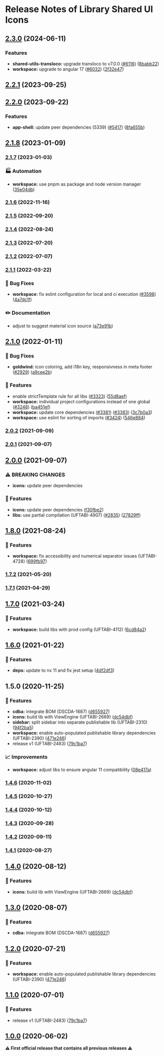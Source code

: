# Release Notes of Library Shared UI Icons
## [2.3.0](https://github.com/Schaeffler-Group/frontend-schaeffler/compare/icons-v2.2.1...icons-v2.3.0) (2024-06-11)


### Features

* **shared-utils-transloco:** upgrade transloco to v7.0.0 ([#6116](https://github.com/Schaeffler-Group/frontend-schaeffler/issues/6116)) ([8babb22](https://github.com/Schaeffler-Group/frontend-schaeffler/commit/8babb222d49c8ef69fd677d632ac6b87852f3caa))
* **workspace:** upgrade to angular 17 ([#6032](https://github.com/Schaeffler-Group/frontend-schaeffler/issues/6032)) ([2f32e47](https://github.com/Schaeffler-Group/frontend-schaeffler/commit/2f32e478cb1b1c95ac48976332011c60ce28f4e4))

## [2.2.1](https://github.com/Schaeffler-Group/frontend-schaeffler/compare/icons-v2.2.0...icons-v2.2.1) (2023-09-25)

## [2.2.0](https://github.com/Schaeffler-Group/frontend-schaeffler/compare/icons-v2.1.8...icons-v2.2.0) (2023-09-22)


### Features

* **app-shell:** update peer dependencies (5339) ([#5417](https://github.com/Schaeffler-Group/frontend-schaeffler/issues/5417)) ([8fa655b](https://github.com/Schaeffler-Group/frontend-schaeffler/commit/8fa655b608a94cb6e20d54e73187f3efb7ec750e))

## [2.1.8](https://github.com/Schaeffler-Group/frontend-schaeffler/compare/icons-v2.1.7...icons-v2.1.8) (2023-01-09)

### [2.1.7](https://github.com/Schaeffler-Group/frontend-schaeffler/compare/icons-v2.1.6...icons-v2.1.7) (2023-01-03)


### 🏭 Automation

* **workspace:** use pnpm as package and node version manager ([35e04db](https://github.com/Schaeffler-Group/frontend-schaeffler/commit/35e04dba206a3d579156300c68b2ede9206556ff))

### [2.1.6](https://github.com/Schaeffler-Group/frontend-schaeffler/compare/icons-v2.1.5...icons-v2.1.6) (2022-11-16)

### [2.1.5](https://github.com/Schaeffler-Group/frontend-schaeffler/compare/icons-v2.1.4...icons-v2.1.5) (2022-09-20)

### [2.1.4](https://github.com/Schaeffler-Group/frontend-schaeffler/compare/icons-v2.1.3...icons-v2.1.4) (2022-08-24)

### [2.1.3](https://github.com/Schaeffler-Group/frontend-schaeffler/compare/icons-v2.1.2...icons-v2.1.3) (2022-07-20)

### [2.1.2](https://github.com/Schaeffler-Group/frontend-schaeffler/compare/icons-v2.1.1...icons-v2.1.2) (2022-07-07)

### [2.1.1](https://github.com/Schaeffler-Group/frontend-schaeffler/compare/icons-v2.1.0...icons-v2.1.1) (2022-03-22)


### 🐛 Bug Fixes

* **workspace:** fix eslint configuration for local and ci execution ([#3598](https://github.com/Schaeffler-Group/frontend-schaeffler/issues/3598)) ([4a7dc1f](https://github.com/Schaeffler-Group/frontend-schaeffler/commit/4a7dc1fe79d94b6d8ddfa7cf2644e3bbc11a3e80))


### ✏️ Documentation

* adjust to suggest material icon source ([a73e91b](https://github.com/Schaeffler-Group/frontend-schaeffler/commit/a73e91b89002ba7f7768461b1fae6713cc88a30a))

## [2.1.0](https://github.com/Schaeffler-Group/frontend-schaeffler/compare/icons-v2.0.2...icons-v2.1.0) (2022-01-11)


### 🐛 Bug Fixes

* **goldwind:** icon coloring, add i18n key, responsivness in meta footer ([#2929](https://github.com/Schaeffler-Group/frontend-schaeffler/issues/2929)) ([a9cee2b](https://github.com/Schaeffler-Group/frontend-schaeffler/commit/a9cee2b990a3f0f8b33d54104f2fd3426ec63987))


### 🎸 Features

* enable strictTemplate rule for all libs ([#3323](https://github.com/Schaeffler-Group/frontend-schaeffler/issues/3323)) ([55d8aef](https://github.com/Schaeffler-Group/frontend-schaeffler/commit/55d8aefd36823a5774979b7393cbe4dff41ba7de))
* **workspace:** individual project configurations instead of one global ([#3248](https://github.com/Schaeffler-Group/frontend-schaeffler/issues/3248)) ([ba451ef](https://github.com/Schaeffler-Group/frontend-schaeffler/commit/ba451ef87c9c9cff99440b9739c9ebf4069a16dc))
* **workspace:** update core dependencies ([#3381](https://github.com/Schaeffler-Group/frontend-schaeffler/issues/3381)) ([#3383](https://github.com/Schaeffler-Group/frontend-schaeffler/issues/3383)) ([3c7b0a3](https://github.com/Schaeffler-Group/frontend-schaeffler/commit/3c7b0a37be3104fc216c3ee6506d5f8ce2cadb21))
* **workspace:** use eslint for sorting of imports ([#3424](https://github.com/Schaeffler-Group/frontend-schaeffler/issues/3424)) ([546e884](https://github.com/Schaeffler-Group/frontend-schaeffler/commit/546e8845a9250580ccdc982e3f5c1d818f8678bd))

### [2.0.2](https://github.com/Schaeffler-Group/frontend-schaeffler/compare/icons-v2.0.2...icons-v2.0.0) (2021-09-09)

### [2.0.1](https://github.com/Schaeffler-Group/frontend-schaeffler/compare/icons-v2.0.1...icons-v2.0.0) (2021-09-07)

## [2.0.0](https://github.com/Schaeffler-Group/frontend-schaeffler/compare/icons-v2.0.0...icons-v1.8.0) (2021-09-07)


### ⚠ BREAKING CHANGES

* **icons:** update peer dependencies

### 🎸 Features

* **icons:** update peer dependencies ([f30fbe2](https://github.com/Schaeffler-Group/frontend-schaeffler/commit/f30fbe2635d0f01473530989ed372530b7113127))
* **libs:** use partial compilation (UFTABI-4907) ([#2835](https://github.com/Schaeffler-Group/frontend-schaeffler/issues/2835)) ([27829ff](https://github.com/Schaeffler-Group/frontend-schaeffler/commit/27829ff96da6ccc3a4ee0b98bc6f766a8c4a5057))

## [1.8.0](https://github.com/Schaeffler-Group/frontend-schaeffler/compare/icons-v1.8.0...icons-v1.7.2) (2021-08-24)


### 🎸 Features

* **workspace:** fix accessibility and numerical separator issues (UFTABI-4728) ([699fb97](https://github.com/Schaeffler-Group/frontend-schaeffler/commit/699fb97a63a9069d847dfa489386da561028e5ea))

### [1.7.2](///compare/icons-v1.7.2...icons-v1.7.1) (2021-05-20)

### [1.7.1](///compare/icons-v1.7.1...icons-v1.7.0) (2021-04-29)

## [1.7.0](///compare/icons-v1.7.0...icons-v1.6.0) (2021-03-24)


### 🎸 Features

* **workspace:** build libs with prod config (UFTABI-4112) ([6cd84a2](///commit/6cd84a2b3f3b5fe695d93c28e6cf5eb69bf6c205))

## [1.6.0](///compare/icons-v1.6.0...icons-v1.5.0) (2021-01-22)


### 🎸 Features

* **deps:** update to nx 11 and fix jest setup ([4df2df3](///commit/4df2df38f8a3fa29abae9b9f736e7d237344541b))

## 1.5.0 (2020-11-25)


### 🎸 Features

* **cdba:** integrate BOM (DSCDA-1687) ([d655927](///commit/d655927406895b0c7315b37ed313dc6df605c655))
* **icons:** build lib with ViewEngine (UFTABI-2669) ([dc54dbf](///commit/dc54dbfd3230957e128d702f38c27e4e595142c1))
* **sidebar:** split sidebar into separate publishable lib (UFTABI-2310) ([94f2ba5](///commit/94f2ba5421d4d12af18cb0efe25fe52fbd6893c0))
* **workspace:** enable auto-populated publishable library dependencies (UFTABI-2390) ([471e246](///commit/471e246144837957500060590020b380a0940c39))
* release v1 (UFTABI-2483) ([79c1ba7](///commit/79c1ba7c6c1af8ccd909083d91fffbe0ae017ebb))


### 📈 Improvements

* **workspace:** adjust libs to ensure angular 11 compatibility ([08e417a](///commit/08e417a2e3a8c2404681863ff6466216e9ba80c6))

### [1.4.6](///compare/v1.9.0...v1.4.6) (2020-11-02)

### [1.4.5](https://gitlab.schaeffler.com/frontend-schaeffler/schaeffler-frontend/compare/v1.9.0...v1.4.5) (2020-10-27)

### [1.4.4](///compare/v1.7.0...v1.4.4) (2020-10-12)

### [1.4.3](///compare/v1.6.0...v1.4.3) (2020-09-28)

### [1.4.2](///compare/v1.5.0...v1.4.2) (2020-09-11)

### [1.4.1](///compare/v1.4.0...v1.4.1) (2020-08-27)

## [1.4.0](///compare/v1.3.0...v1.4.0) (2020-08-12)


### 🎸 Features

* **icons:** build lib with ViewEngine (UFTABI-2669) ([dc54dbf](///commit/dc54dbfd3230957e128d702f38c27e4e595142c1))

## [1.3.0](///compare/v1.2.0...v1.3.0) (2020-08-07)


### 🎸 Features

* **cdba:** integrate BOM (DSCDA-1687) ([d655927](///commit/d655927406895b0c7315b37ed313dc6df605c655))

## [1.2.0](///compare/v1.1.0...v1.2.0) (2020-07-21)


### 🎸 Features

* **workspace:** enable auto-populated publishable library dependencies (UFTABI-2390) ([471e246](///commit/471e246144837957500060590020b380a0940c39))

## [1.1.0](///compare/v0.5.0...v1.1.0) (2020-07-01)


### 🎸 Features

* release v1 (UFTABI-2483) ([79c1ba7](///commit/79c1ba7c6c1af8ccd909083d91fffbe0ae017ebb))

## [1.0.0](///compare/v0.5.0...v1.0.0) (2020-06-02)

**⚠ First official release that contains all previous releases ⚠**